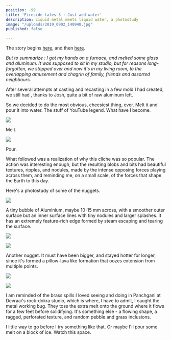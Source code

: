 ```yaml
---
position: -99
title: 'Fireside tales 3 : Just add water'
description: Liquid metal meets liquid water, a photostudy
image: "/uploads/2019_0902_140948.jpg"
published: false

---
```

The story begins [here](https://www.jesalmehta.com/explorations/furnace-frolic/), and then [here](https://www.jesalmehta.com/explorations/furnace-2-aluminum/).

_But to summarize : I got my hands on a furnace, and melted some glass and aluminum. It was supposed to sit in my studio, but for reasons long-forgotten, we stopped over and now it's in my living room, to the overlapping amusement and chagrin of family, friends and assorted neighbours._

After several attempts at casting and recasting in a few mold I had created, we still had , thanks to Josh, quite a bit of raw aluminum left.

So we decided to do the most obvious, cheesiest thing, ever. Melt it and pour it into water. The stuff of YouTube legend. What have I become.

![](/uploads/2019_0831_230452.jpg)

Melt.

![](/uploads/2019_0831_231911.jpg)

Pour.

What followed was a realization of why this cliche was so popular. The action was interesting enough, but the resulting blobs and bits had beautiful textures, ripples, and nodules, made by the intense opposing forces playing across them, and reminding me, on a small scale, of the forces that shape the Earth to this day.

Here's a photostudy of some of the nuggets.

![](/uploads/2019_0902_150054.jpg)

A tiny bubble of Aluminium, maybe 10-15 mm across, with a smoother outer surface but an inner surface lines with tiny nodules and larger splashes. It has an extremely feature-rich edge formed by steam escaping and tearing the surface.

![](/uploads/2019_0902_141058.jpg)

![](/uploads/2019_0902_140724.jpg)

Another nugget. It must have been bigger, and stayed hotter for longer, since it's formed a pillow-lava like formation that oozes extension from multiple points.

![](/uploads/2019_0902_150625.jpg)

![](/uploads/2019_0902_140948.jpg)

I am reminded of the brass spills I loved seeing and doing in Panchgani at Devraai's rock-dokra studio, which is where, I have to admit, I caught the metal working bug. They toss the extra melt onto the ground where it flows for a few feet before solidifying. It's something else - a flowing shape, a ragged, perforated texture, and random pebble and grass inclusions.

I little way to go before I try something like that. Or maybe I'll pour some melt on a block of ice. Watch this space.